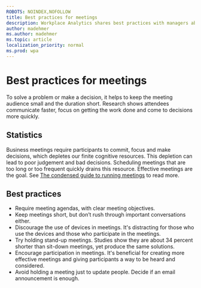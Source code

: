 ```yaml
---
ROBOTS: NOINDEX,NOFOLLOW
title: Best practices for meetings
description: Workplace Analytics shares best practices with managers about planning and running meetings
author: madehmer
ms.author: madehmer
ms.topic: article
localization_priority: normal 
ms.prod: wpa
---
```


# Best practices for meetings

To solve a problem or make a decision, it helps to keep the meeting audience small and the duration short. Research shows attendees communicate faster, focus on getting the work done and come to decisions more quickly.

## Statistics

Business meetings require participants to commit, focus and make decisions, which depletes our finite cognitive resources. This depletion can lead to poor judgement and bad decisions. Scheduling meetings that are too long or too frequent quickly drains this resource.  Effective meetings are the goal. See [The condensed guide to running meetings](https://insights.office.com/collaboration/how-to-run-effective-meetings-and-stop-wasting-time/) to read more.

## Best practices

* Require meeting agendas, with clear meeting objectives.  
* Keep meetings short, but don’t rush through important conversations either.
* Discourage the use of devices in meetings. It's distracting for those who use the devices and those who participate in the meetings.
* Try holding stand-up meetings. Studies show they are about 34 percent shorter than sit-down meetings, yet produce the same solutions.
* Encourage participation in meetings. It's beneficial for creating more effective meetings and giving participants a way to be heard and considered.
* Avoid holding a meeting just to update people. Decide if an email announcement is enough.
